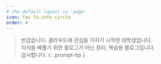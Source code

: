```yaml
---
# the default layout is 'page'
icon: fas fa-info-circle
order: 4
---
```


> 반갑습니다. 클라우드에 관심을 가지기 시작한 대학생입니다.  
지식을 베풀기 위한 블로그가 아닌 정리, 복습용 블로그입니다.   
감사합니다.
{: .prompt-tip }

